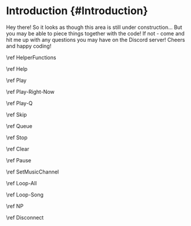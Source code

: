 Introduction {#Introduction}
============
Hey there! So it looks as though this area is still under construction... But you may be able to piece things together with the code! If not - come and
hit me up with any questions you may have on the Discord server! Cheers and happy coding!

\ref HelperFunctions

\ref Help

\ref Play

\ref Play-Right-Now

\ref Play-Q

\ref Skip

\ref Queue

\ref Stop

\ref Clear

\ref Pause

\ref SetMusicChannel

\ref Loop-All

\ref Loop-Song

\ref NP

\ref Disconnect